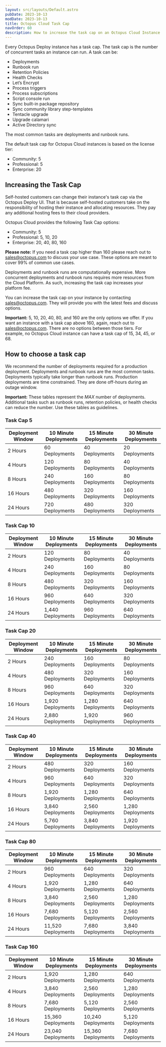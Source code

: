 ```yaml
---
layout: src/layouts/Default.astro
pubDate: 2023-10-13
modDate: 2023-10-13
title: Octopus Cloud Task Cap
navOrder: 60
description: How to increase the task cap on an Octopus Cloud Instance.
---
```


Every Octopus Deploy instance has a task cap.  The task cap is the number of concurrent tasks an instance can run.  A task can be:

- Deployments
- Runbook run
- Retention Policies
- Health Checks
- Let’s Encrypt
- Process triggers
- Process subscriptions
- Script console run
- Sync built-in package repository
- Sync community library step-templates
- Tentacle upgrade
- Upgrade calamari
- Active Directory sync

The most common tasks are deployments and runbook runs.

The default task cap for Octopus Cloud instances is based on the license tier:
- Community: 5
- Professional: 5
- Enterprise: 20

## Increasing the Task Cap
Self-hosted customers can change their instance's task cap via the Octopus Deploy UI.  That is because self-hosted customers take on the responsibility of hosting their instance and allocating resources.  They pay any additional hosting fees to their cloud providers.  

Octopus Cloud provides the following Task Cap options:
- Community: 5
- Professional: 5, 10, 20
- Enterprise: 20, 40, 80, 160

**Please note:** If you need a task cap higher than 160 please reach out to sales@octopus.com to discuss your use case.  These options are meant to cover 99% of common use cases.  

Deployments and runbook runs are computationally expensive.  More concurrent deployments and runbook runs requires more resources from the Cloud Platform.  As such, increasing the task cap increases your platform fee.  

You can increase the task cap on your instance by contacting sales@octopus.com.  They will provide you with the latest fees and discuss options.

**Important:** 5, 10, 20, 40, 80, and 160 are the only options we offer.  If you want an instance with a task cap above 160, again, reach out to sales@octopus.com.  There are no options between those tiers.  For example, no Octopus Cloud instance can have a task cap of 15, 34, 45, or 68.  

## How to choose a task cap
We recommend the number of deployments required for a production deployment.  Deployments and runbook runs are the most common tasks.  Deployments typically take longer than runbook runs.  Production deployments are time constrained.  They are done off-hours during an outage window.

**Important:** These tables represent the _MAX_ number of deployments.  Additional tasks such as runbook runs, retention policies, or health checks can reduce the number.  Use these tables as guidelines.

### Task Cap 5
| Deployment Window | 10 Minute Deployments | 15 Minute Deployments | 30 Minute Deployments |
| ----------------- | --------------------- | --------------------- | --------------------- |
| 2 Hours           | 60 Deployments        | 40 Deployments        | 20 Deployments        |
| 4 Hours           | 120 Deployments       | 80 Deployments        | 40 Deployments        |
| 8 Hours           | 240 Deployments       | 160 Deployments       | 80 Deployments        |
| 16 Hours          | 480 Deployments       | 320 Deployments       | 160 Deployments       |
| 24 Hours          | 720 Deployments       | 480 Deployments       | 320 Deployments       |

### Task Cap 10
| Deployment Window | 10 Minute Deployments | 15 Minute Deployments | 30 Minute Deployments |
| ----------------- | --------------------- | --------------------- | --------------------- |
| 2 Hours           | 120 Deployments       | 80 Deployments        | 40 Deployments        |
| 4 Hours           | 240 Deployments       | 160 Deployments       | 80 Deployments        |
| 8 Hours           | 480 Deployments       | 320 Deployments       | 160 Deployments       |
| 16 Hours          | 960 Deployments       | 640 Deployments       | 320 Deployments       |
| 24 Hours          | 1,440 Deployments     | 960 Deployments       | 640 Deployments       |

### Task Cap 20
| Deployment Window | 10 Minute Deployments | 15 Minute Deployments | 30 Minute Deployments |
| ----------------- | --------------------- | --------------------- | --------------------- |
| 2 Hours           | 240 Deployments       | 160 Deployments       | 80 Deployments        |
| 4 Hours           | 480 Deployments       | 320 Deployments       | 160 Deployments       |
| 8 Hours           | 960 Deployments       | 640 Deployments       | 320 Deployments       |
| 16 Hours          | 1,920 Deployments     | 1,280 Deployments     | 640 Deployments       |
| 24 Hours          | 2,880 Deployments     | 1,920 Deployments     | 960 Deployments       |

### Task Cap 40
| Deployment Window | 10 Minute Deployments | 15 Minute Deployments | 30 Minute Deployments |
| ----------------- | --------------------- | --------------------- | --------------------- |
| 2 Hours           | 480 Deployments       | 320 Deployments       | 160 Deployments       |
| 4 Hours           | 960 Deployments       | 640 Deployments       | 320 Deployments       |
| 8 Hours           | 1,920 Deployments     | 1,280 Deployments     | 640 Deployments       |
| 16 Hours          | 3,840 Deployments     | 2,560 Deployments     | 1,280 Deployments     |
| 24 Hours          | 5,760 Deployments     | 3,840 Deployments     | 1,920 Deployments     |

### Task Cap 80
| Deployment Window | 10 Minute Deployments | 15 Minute Deployments | 30 Minute Deployments |
| ----------------- | --------------------- | --------------------- | --------------------- |
| 2 Hours           | 960 Deployments       | 640 Deployments       | 320 Deployments       |
| 4 Hours           | 1,920 Deployments     | 1,280 Deployments     | 640 Deployments       |
| 8 Hours           | 3,840 Deployments     | 2,560 Deployments     | 1,280 Deployments     |
| 16 Hours          | 7,680 Deployments     | 5,120 Deployments     | 2,560 Deployments     |
| 24 Hours          | 11,520 Deployments    | 7,680 Deployments     | 3,840 Deployments     |

### Task Cap 160
| Deployment Window | 10 Minute Deployments | 15 Minute Deployments | 30 Minute Deployments |
| ----------------- | --------------------- | --------------------- | --------------------- |
| 2 Hours           | 1,920 Deployments     | 1,280 Deployments     | 640 Deployments       |
| 4 Hours           | 3,840 Deployments     | 2,560 Deployments     | 1,280 Deployments     |
| 8 Hours           | 7,680 Deployments     | 5,120 Deployments     | 2,560 Deployments     |
| 16 Hours          | 15,360 Deployments    | 10,240 Deployments    | 5,120 Deployments     |
| 24 Hours          | 23,040 Deployments    | 15,360 Deployments    | 7,680 Deployments     |